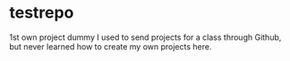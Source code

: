 # testrepo
1st own project dummy
I used to send projects for a class through Github, but never learned how to create my own projects here. 
